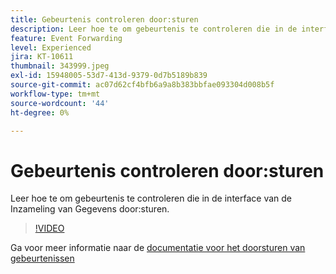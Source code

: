 ```yaml
---
title: Gebeurtenis controleren door:sturen
description: Leer hoe te om gebeurtenis te controleren die in de interface van de Inzameling van Gegevens door:sturen.
feature: Event Forwarding
level: Experienced
jira: KT-10611
thumbnail: 343999.jpeg
exl-id: 15948005-53d7-413d-9379-0d7b5189b839
source-git-commit: ac07d62cf4bfb6a9a8b383bbfae093304d008b5f
workflow-type: tm+mt
source-wordcount: '44'
ht-degree: 0%

---
```


# Gebeurtenis controleren door:sturen

Leer hoe te om gebeurtenis te controleren die in de interface van de Inzameling van Gegevens door:sturen.

>[!VIDEO](https://video.tv.adobe.com/v/343999?quality=12&learn=on)

Ga voor meer informatie naar de [documentatie voor het doorsturen van gebeurtenissen](https://experienceleague.adobe.com/docs/experience-platform/tags/event-forwarding/overview.html)
